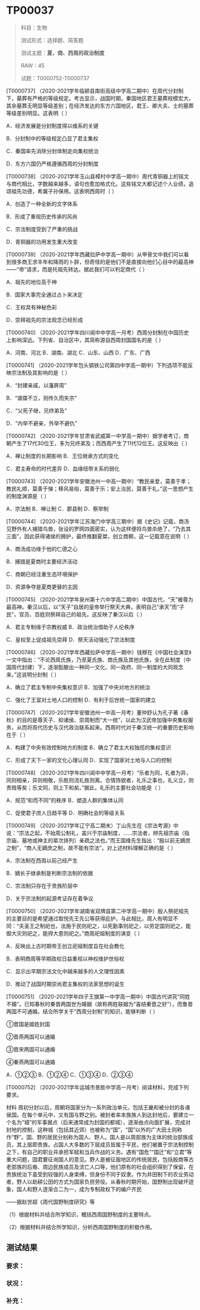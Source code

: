 # TP00037

>科目：生物
>
>测试形式：选择题、简答题
>
>测试主题：**夏、商、西周的政治制度**
>
>RAW：45
>
>试题：T0000752-T0000737

[T0000737] （2020-2021学年临颍县南街高级中学高二期中）在周代分封制下，墓葬有严格的等级规定。考古显示，战国时期，秦国地区君王墓葬规模宏大，其余墓葬无明显等级差别；在经济发达的东方六国地区，君王、卿大夫、士的墓葬等级差别明显。这表明（  ）

A．经济发展是分封制度得以维系的关键

B．分封制中的等级规定凸显了君主集权

C．秦国率先消除分封体制走向集权统治

D．东方六国仍严格遵循西周的分封制度









[T0000738] （2020-2021学年玉山县樟村中学高一期中）周代青铜器上的铭文与商代相比，字数越来越多，语句也愈加格式化。这些铭文大都记述个人业绩，追颂祖先功德，希冀子孙保用。这表明西周时（  ）

A．创造了一种全新的文字体系

B．形成了重视历史传承的风尚

C．宗法制度受到了严重的挑战

D．青铜器的功用发生重大改变









[T0000739] （2020-2021学年西藏拉萨中学高一期中）从甲骨文中我们可以看到很多商王求丰年和降雨的卜辞，但奇怪的是他们不是直接向他们心目中的最高神——“帝”请求，而是托祖先转达。据此我们可以判定商代（  ）

A．祖先的地位高于神

B．国家大事完全通过占卜来决定

C．王权具有神秘色彩

D．崇拜祖先的宗法观念已经形成









[T0000740] （2020-2021学年四川阆中中学高一月考）西周分封制在中国历史上影响深远。下列省、自治区中，其简称源自西周封国国名的是（  ）

A．河南、河北    B．湖南、湖北    C．山东、山西    D．广东、广西









[T0000741] （2020-2021学年包头钢铁公司第四中学高一期中）下列选项不能反映宗法制及其影响的是（  ）

A．“封建亲戚，以藩屏周”

B．“谱牒不立，则传久而失宗”

C．“父死子继，兄终弟及”

D．“内举不避亲，外举不避仇”









[T0000742] （2020-2021学年甘肃省武威第一中学高一期中）据学者考订，商朝产生了17代30位王，多为兄终弟及；而西周产生了11代12位王。这反映出（  ）

A．禅让制度的长期影响	B．王位继承方式的变化

C．君主寿命的时代差异	D．血缘纽带关系的弱化









[T0000743] （2020-2021学年安徽池州一中高一期中）“教民亲爱，莫善于孝；教民礼顺，莫善于悌；移风易俗，莫善于乐；安上治民，莫善于礼。”这一思想产生的制度渊源是（  ）

A．宗法制	B．禅让制	C．郡县制	D．察举制









[T0000744] （2020-2021学年江苏海门中学高三期中）据《史记》记载，商汤见野外有人捕猎鸟兽，张设的罗网四面密实，认为这样便将鸟兽杀绝了，“乃去其三面”，因此获得诸侯的拥护，最终推翻夏桀，创立商朝，这一记载意在说明（  ）

A．商汤成功缘于他的仁德之心

B．捕猎是夏商时主要经济活动

C．商朝已经注重生态环境保护

D．资源争夺是夏商更替的主因









[T0000745] （2020-2021学年泉州第十六中学高二期中）中国古代，“天”被尊为最高神。秦汉以后，以“天子”自居的皇帝举行祭天大典，表明自己“承天”而“子民”，官员、百姓则祭拜自己的祖先。这反映了秦汉以后（  ）

A．君主专制缘于宗教权威	B．政治统治借助于人伦秩序

C．皇权至上促成祖先崇拜	D．祭天活动强化了宗法制度









[T0000746] （2020-2021学年西藏拉萨中学高一期中）钱穆在《中国社会演变》一文中指出：“不论西周氏族，乃至夏氏族、商氏族及其他氏族，全在此制度（中国周代封建）下，逐渐酝酿出一种同一文化、同一政府、同一制度的大同观念来。”这说明分封制（  ）

A．确立了君主专制中央集权意识	B．加强了中央对地方的统治

C．强化了王室对土地人口的控制	D．有利于后世统一国家的建立









[T0000747] （2020-2021学年安徽池州一中高一月考）董仲舒认为孔子著《春秋》的目的是尊天子、抑诸侯、崇周制而“大一统”，以此为汉武帝加强中央集权服务，从而将周代历史与汉代政治联系起来。西周时代对于秦汉统一的重要历史影响在于（  ）

A．构建了中央有效控制地方的制度	B．确立了君主大权独揽的集权意识

C．形成了天下一家的文化心理认同	D．实现了国家对土地与人口的控制









[T0000748] （2020-2021学年四川阆中中学高一月考）“乐者为同，礼者为异，同则相亲，异则相敬，乐胜则流礼胜则离。合情饰貌者，礼乐之事也，礼义立，则贵贱等矣；乐文同，则上下和矣。”据此，礼乐的主要社会功能是（  ）

A．规范“和而不同”的秩序	B．塑造人群的集体认同

C．促使君子庶人日趋平等	D．明确社会的等级关系









[T0000749] （2020-2021学年辽宁高二期末）丁山先生在《宗法考源》中说：“宗法之起，不始周公制礼，盖兴于宗庙制度，……宗法者，辨先祖宗庙（指宗庙、墓地或神主的辈次排列）亲疏之法也。”而王国维先生指出：“殷以前无嫡庶之制”，“商人无嫡庶之制，故不能有宗法”。对上述材料理解正确的是（  ）

A．宗法制在西周以前己经产生

B．嫡长子继承制是判断宗法制的依据

C．宗法制只存在于贵族阶层中

D．关于宗法制的起源考证存在着争议









[T0000750] （2020-2021学年湖南省双牌县第二中学高一期中）殷人祭祀祖先的主要目的是希望通过取悦先王先公等获得庇护，与此相比，周人有明显不同：“夫圣王之制祀也，法施于民则祀之，以死勤事则祀之，以劳定国则祀之，能御大灾则祀之，能捍大患则祀之。”商周祀祖制度的演变（  ）

A．反映出上古时期帝王创立祀祖制度旨在社会教化

B．表明商周等早期政权日益重视以神权维护世俗权

C．显示出早期宗法文化中越来越多的人文理性因素

D．推动了战国时期崇尚君主集权的法家思想的诞生









[T0000751] （2020-2021学年四子王旗第一中学高一期中）中国古代讲究“同姓不婚”。已知春秋时秦晋两国世为婚姻（故称两姓联姻为“喜结秦晋之好”），而鲁晋两国不可通婚。结合所学关于“西周分封制”的知识，能够判断（  ）

①晋国是姬姓封国

②晋燕两国可以通婚

③晋宋两国可以通婚

④秦燕两国可以通婚

A．①②③	B．①②④	C．①③④	D．②③④









[T0000752] （2020-2021学年运城市景胜中学高一月考）阅读材料，完成下列要求。

材料 周初分封以后，周朝将国家分为一系列政治单元，包括王畿和被分封的各诸侯国。在每个单元中，又有国与野之别。被封者率本族族人到达封地后，要建立一个名为“城”的军事据点（后来通常成为封国的都城），逐渐由点向面扩展，完成对封地的控制，这种城（包括其近郊）也被称为“国”，“国”以外的广大田土则称作“野”。国、野的居民分别称为国人、野人。国人是以周部族为主体的统治部族成员，其上层即贵族。占国人大多数的下层成员皆属于平民，他们被置于宗法制控制之下，有自己的职业并承担军赋和当兵作战的义务。遇有“国危”“国迁”和“立君”等重大问题，国君要征询国人的意见。野人是被征服地区的传统居民，包括殷商等古老部族的后裔、周边民族成员及流亡人口等，他们原有的社会组织得到了保留，在贵族统治下虽受到较强的人身束缚，但身份不同于奴隶。作为井田制下的农业劳动者，野人以助耕公田的方式为国家负担劳役。从春秋时期开始，国野制出现破坏迹象，国人和野人逐渐合二为一，成为专制政权下的编户齐民

——据赵世超《周代国野制度研究》等

（1）根据材料并结合所学知识，概括西周国野制度的主要特点。

（2）根据材料并结合所学知识，分析西周国野制度的积极作用。









## 测试结果

### 要求：

### 状况：

### 补充：









